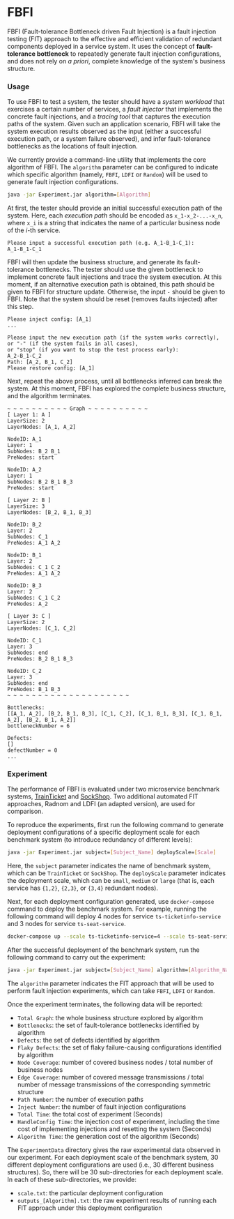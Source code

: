 # FBFI

FBFI (Fault-tolerance Bottleneck driven Fault Injection) is a fault injection testing (FIT) approach to the effective and efficient validation of redundant components deployed in a service system. It uses the concept of **fault-tolerance bottleneck** to repeatedly generate fault injection configurations, and does not rely on *a priori*, complete knowledge of the system's business structure.

### Usage

To use FBFI to test a system, the tester should have a *system workload* that exercises a certain number of services, a *fault injector* that implements the concrete fault injections, and a *tracing tool* that captures the execution paths of the system. Given such an application scenario, FBFI will take the system execution results observed as the input (either a successful execution path, or a system failure observed), and infer fault-tolerance bottlenecks as the locations of fault injection.

We currently provide a command-line utility that implements the core algorithm of FBFI. The `algorithm` parameter can be configured to indicate which specific algorithm (namely, `FBFI`, `LDFI` or `Random`) will be used to generate fault injection configurations.

```bash
java -jar Experiment.jar algorithm=[Algorithm]
```
At first, the tester should provide an initial successful execution path of the system. Here, each *execution path* should be encoded as `x_1-x_2-...-x_n`, where `x_i` is a string that indicates the name of a particular business node of the *i*-th service.

```
Please input a successful execution path (e.g. A_1-B_1-C_1):
A_1-B_1-C_1
```

FBFI will then update the business structure, and generate its fault-tolerance bottlenecks. The tester should use the given bottleneck to implement concrete fault injections and trace the system execution. At this moment, if an alternative execution path is obtained, this path should be given to FBFI for structure update. Otherwise, the input `-` should be given to FBFI. Note that the system should be reset (removes faults injected) after this step.

```
Please inject config: [A_1]
...

Please input the new execution path (if the system works correctly), 
or "-" (if the system fails in all cases), 
or "stop" (if you want to stop the test process early):
A_2-B_1-C_2
Path: [A_2, B_1, C_2]
Please restore config: [A_1]
```
Next, repeat the above process, until all bottlenecks inferred can break the system. At this moment, FBFI has explored the complete business structure, and the algorithm terminates.

```
~ ~ ~ ~ ~ ~ ~ ~ ~ ~ Graph ~ ~ ~ ~ ~ ~ ~ ~ ~ ~
[ Layer 1: A ]
LayerSize: 2
LayerNodes: [A_1, A_2]

NodeID: A_1
Layer: 1
SubNodes: B_2 B_1 
PreNodes: start 

NodeID: A_2
Layer: 1
SubNodes: B_2 B_1 B_3 
PreNodes: start 

[ Layer 2: B ]
LayerSize: 3
LayerNodes: [B_2, B_1, B_3]

NodeID: B_2
Layer: 2
SubNodes: C_1 
PreNodes: A_1 A_2 

NodeID: B_1
Layer: 2
SubNodes: C_1 C_2 
PreNodes: A_1 A_2 

NodeID: B_3
Layer: 2
SubNodes: C_1 C_2 
PreNodes: A_2 

[ Layer 3: C ]
LayerSize: 2
LayerNodes: [C_1, C_2]

NodeID: C_1
Layer: 3
SubNodes: end 
PreNodes: B_2 B_1 B_3 

NodeID: C_2
Layer: 3
SubNodes: end 
PreNodes: B_1 B_3 
~ ~ ~ ~ ~ ~ ~ ~ ~ ~ ~ ~ ~ ~ ~ ~ ~ ~ ~ ~

Bottlenecks: 
[[A_1, A_2], [B_2, B_1, B_3], [C_1, C_2], [C_1, B_1, B_3], [C_1, B_1, A_2], [B_2, B_1, A_2]]
bottleneckNumber = 6

Defects: 
[]
defectNumber = 0 
...
```



### Experiment

The performance of FBFI is evaluated under two microservice benchmark systems, [TrainTicket](https://github.com/FudanSELab/train-ticket/tree/jaeger) and [SockShop](https://github.com/microservices-demo/microservices-demo). Two additional automated FIT approaches, Radnom and LDFI (an adapted version), are used for comparison.

To reproduce the experiments, first run the following command to generate deployment configurations of a specific deployment scale for each benchmark system (to introduce redundancy of different levels):

```bash
java -jar Experiment.jar subject=[Subject_Name] deployScale=[Scale]
```

Here, the `subject` parameter indicates the name of benchmark system, which can be `TrainTicket` or `SockShop`. The `deployScale` parameter indicates the deployment scale, which can be `small`, `medium` or `large` (that is, each service has `{1,2}`, `{2,3}`, or `{3,4}` redundant nodes).

Next, for each deployment configuration generated, use `docker-compose` command to deploy the benchmark system. For example, running the following command will deploy 4 nodes for service `ts-ticketinfo-service` and 3 nodes for service `ts-seat-service`.

```bash
docker-compose up --scale ts-ticketinfo-service=4 --scale ts-seat-service=3
```
After the successful deployment of the benchmark system, run the following command to carry out the experiment:

```bash
java -jar Experiment.jar subject=[Subject_Name] algorithm=[Algorithm_Name]
```
The `algorithm` parameter indicates the FIT approach that will be used to perform fault injection experiments, which can take `FBFI`, `LDFI` or `Random`.

Once the experiment terminates, the following data will be reported:

* `Total Graph`: the whole business structure explored by algorithm
* `Bottlenecks`: the set of fault-tolerance bottlenecks identified by algorithm
* `Defects`: the set of defects identified by algorithm
* `Flaky Defects`: the set of flaky failure-causing configurations identified by algorithm
* `Node Coverage`: number of covered business nodes / total number of business nodes
* `Edge Coverage`: number of covered message transmissions / total number of message transmissions of the corresponding symmetric structure
* `Path Number`: the number of execution paths
* `Inject Number`: the number of fault injection configurations
* `Total Time`:  the total cost of experiment (Seconds)
* `HandleConfig Time`:  the injection cost of experiment, including the time cost of implementing injections and resetting the system (Seconds)
* `Algorithm Time`:  the generation cost of the algorithm (Seconds)

The `ExperimentData` directory gives the raw experimental data observed in our experiment. For each deployment scale of the benchmark system, 30 different deployment configurations are used (i.e., 30 different business structures). So, there will be 30 sub-directories for each deployment scale. In each of these sub-directories, we provide:

* `scale.txt`: the particular deployment configuration
* `outputs_[Algorithm].txt`: the raw experiment results of running each FIT approach under this deployment configuration
